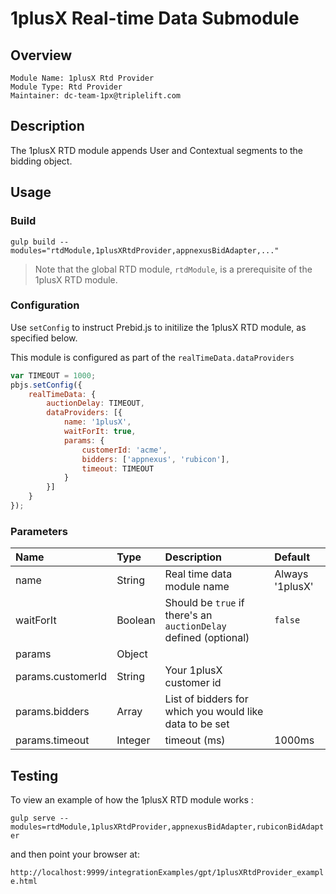 # 1plusX Real-time Data Submodule

## Overview

    Module Name: 1plusX Rtd Provider
    Module Type: Rtd Provider
    Maintainer: dc-team-1px@triplelift.com

## Description

The 1plusX RTD module appends User and Contextual segments to the bidding object.

## Usage

### Build
```
gulp build --modules="rtdModule,1plusXRtdProvider,appnexusBidAdapter,..."  
```

> Note that the global RTD module, `rtdModule`, is a prerequisite of the 1plusX RTD module.

### Configuration

Use `setConfig` to instruct Prebid.js to initilize the 1plusX RTD module, as specified below. 

This module is configured as part of the `realTimeData.dataProviders`

```javascript
var TIMEOUT = 1000;
pbjs.setConfig({
    realTimeData: {
        auctionDelay: TIMEOUT,
        dataProviders: [{
            name: '1plusX',
            waitForIt: true,
            params: {
                customerId: 'acme',
                bidders: ['appnexus', 'rubicon'],
                timeout: TIMEOUT
            }
        }]
    }
});
```

### Parameters 

| Name              | Type          | Description                                                      | Default           |
| :---------------- | :------------ | :--------------------------------------------------------------- |:----------------- |
| name              | String        | Real time data module name                                       | Always '1plusX'   |
| waitForIt         | Boolean       | Should be `true` if there's an `auctionDelay` defined (optional) | `false`           |
| params            | Object        |                                                                  |                   |
| params.customerId | String        | Your 1plusX customer id                                          |                   |
| params.bidders    | Array<string> | List of bidders for which you would like data to be set          |                   |
| params.timeout    | Integer       | timeout (ms)                                                     | 1000ms            |

## Testing 

To view an example of how the 1plusX RTD module works :

`gulp serve --modules=rtdModule,1plusXRtdProvider,appnexusBidAdapter,rubiconBidAdapter`

and then point your browser at:

`http://localhost:9999/integrationExamples/gpt/1plusXRtdProvider_example.html`
